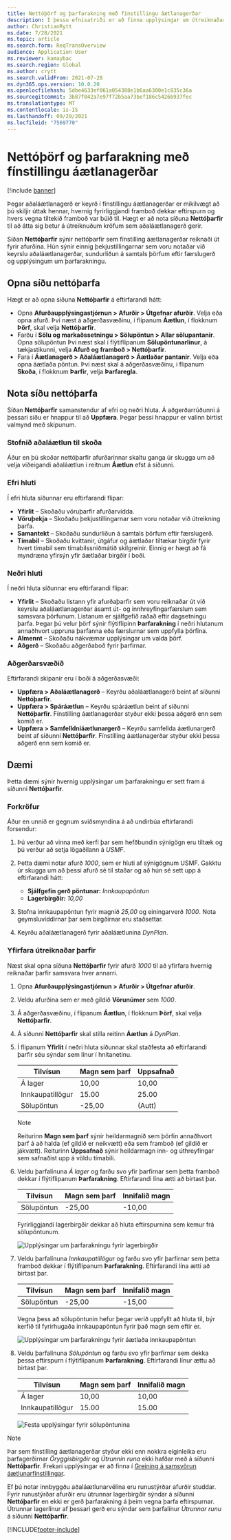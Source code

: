 ```yaml
---
title: Nettóþörf og þarfarakning með fínstillingu áætlanagerðar
description: Í þessu efnisatriði er að finna upplýsingar um útreiknaðar nettóþarfir og upplýsingar um þarfarakningu í fínstillingu áætlanagerðar.
author: ChristianRytt
ms.date: 7/28/2021
ms.topic: article
ms.search.form: ReqTransOverview
audience: Application User
ms.reviewer: kamaybac
ms.search.region: Global
ms.author: crytt
ms.search.validFrom: 2021-07-28
ms.dyn365.ops.version: 10.0.20
ms.openlocfilehash: 5dbe4633ef061a054388e1b6aa6300e1c835c36a
ms.sourcegitcommit: 3b87f042a7e97f72b5aa73bef186c5426b937fec
ms.translationtype: MT
ms.contentlocale: is-IS
ms.lasthandoff: 09/29/2021
ms.locfileid: "7569770"
---
```

# <a name="net-requirements-and-pegging-information-with-planning-optimization"></a>Nettóþörf og þarfarakning með fínstillingu áætlanagerðar

[!include [banner](../../includes/banner.md)]

Þegar aðaláætlanagerð er keyrð í fínstillingu áætlanagerðar er mikilvægt að þú skiljir úttak hennar, hvernig fyrirliggjandi framboð dekkar eftirspurn og hvers vegna tiltekið framboð var búið til. Hægt er að nota síðuna **Nettóþarfir** til að átta sig betur á útreiknuðum kröfum sem aðaláætlanagerð gerir.

Síðan **Nettóþarfir** sýnir nettóþarfir sem fínstilling áætlanagerðar reiknaði út fyrir afurðina. Hún sýnir einnig þekjustillingarnar sem voru notaðar við keyrslu aðaláætlanagerðar, sundurliðun á samtals þörfum eftir færslugerð og upplýsingum um þarfarakningu.

## <a name="open-the-net-requirements-page"></a>Opna síðu nettóþarfa

Hægt er að opna síðuna **Nettóþarfir** á eftirfarandi hátt:

- Opna **Afurðaupplýsingastjórnun \> Afurðir \> Útgefnar afurðir**. Velja eða opna afurð. Því næst á aðgerðasvæðinu, í flipanum **Áætlun**, í flokknum **Þörf**, skal velja **Nettóþarfir**.
- Farðu í **Sölu og markaðssetningu \> Sölupöntun \> Allar sölupantanir**. Opna sölupöntun Því næst skal í flýtiflipanum **Sölupöntunarlínur**, á tækjastikunni, velja **Afurð og framboð \> Nettóþarfir**.
- Fara í **Áætlanagerð \> Aðaláætlanagerð \> Áætlaðar pantanir**. Velja eða opna áætlaða pöntun. Því næst skal á aðgerðasvæðinu, í flipanum **Skoða**, í flokknum **Þarfir**, velja **Þarfaregla**.

## <a name="use-the-net-requirements-page"></a>Nota síðu nettóþarfa

Síðan **Nettóþarfir** samanstendur af efri og neðri hluta. Á aðgerðarrúðunni á þessari síðu er hnappur til að **Uppfæra**. Þegar þessi hnappur er valinn birtist valmynd með skipunum.

### <a name="select-a-master-plan-to-view"></a>Stofnið aðaláætlun til skoða

Áður en þú skoðar nettóþarfir afurðarinnar skaltu ganga úr skugga um að velja viðeigandi aðaláætlun í reitnum **Áætlun** efst á síðunni.

### <a name="upper-section"></a>Efri hluti

Í efri hluta síðunnar eru eftirfarandi flipar:

- **Yfirlit** – Skoðaðu vöruþarfir afurðarvídda.
- **Vöruþekja** – Skoðaðu þekjustillingarnar sem voru notaðar við útreikning þarfa.
- **Samantekt** – Skoðaðu sundurliðun á samtals þörfum eftir færslugerð.
- **Tímabil** – Skoðaðu kvittanir, útgáfur og áætlaðar tiltækar birgðir fyrir hvert tímabil sem tímabilssniðmátið skilgreinir. Einnig er hægt að fá myndræna yfirsýn yfir áætlaðar birgðir í boði.

### <a name="lower-section"></a>Neðri hluti

Í neðri hluta síðunnar eru eftirfarandi flipar:

- **Yfirlit** – Skoðaðu listann yfir afurðaþarfir sem voru reiknaðar út við keyrslu aðaláætlanagerðar ásamt út- og innhreyfingarfærslum sem samsvara þörfunum. Listanum er sjálfgefið raðað eftir dagsetningu þarfa. Þegar þú velur þörf sýnir flýtiflipinn **Þarfarakning** í neðri hlutanum annaðhvort uppruna þarfanna eða færslurnar sem uppfylla þörfina.
- **Almennt** – Skoðaðu nákvæmar upplýsingar um valda þörf.
- **Aðgerð** – Skoðaðu aðgerðaboð fyrir þarfirnar.

### <a name="the-action-pane"></a>Aðgerðarsvæðið

Eftirfarandi skipanir eru í boði á aðgerðasvæði:

- **Uppfæra \> Aðaláætlanagerð** – Keyrðu aðaláætlanagerð beint af síðunni **Nettóþarfir**.
- **Uppfæra \> Spáráætlun** – Keyrðu spáráætlun beint af síðunni **Nettóþarfir**. Fínstilling áætlanagerðar styður ekki þessa aðgerð enn sem komið er.
- **Uppfæra \> Samfelldniáætlunargerð** – Keyrðu samfellda áætlunargerð beint af síðunni **Nettóþarfir**. Fínstilling áætlanagerðar styður ekki þessa aðgerð enn sem komið er.

## <a name="example-scenario"></a>Dæmi

Þetta dæmi sýnir hvernig upplýsingar um þarfarakningu er sett fram á síðunni **Nettóþarfir**.

### <a name="prerequisites"></a>Forkröfur

Áður en unnið er gegnum sviðsmyndina á að undirbúa eftirfarandi forsendur:

1. Þú verður að vinna með kerfi þar sem hefðbundin sýnigögn eru tiltæk og þú verður að setja lögaðilann á *USMF*.
2. Þetta dæmi notar afurð *1000*, sem er hluti af sýnigögnum USMF. Gakktu úr skugga um að þessi afurð sé til staðar og að hún sé sett upp á eftirfarandi hátt:

    - **Sjálfgefin gerð pöntunar:** *Innkaupapöntun*
    - **Lagerbirgðir:** *10,00*

3. Stofna innkaupapöntun fyrir magnið *25,00* og einingarverð *1000*. Nota geymsluvíddirnar þar sem birgðirnar eru staðsettar.
4. Keyrðu aðaláætlanagerð fyrir aðaláætlunina *DynPlan*.

### <a name="review-the-calculated-requirements"></a>Yfirfara útreiknaðar þarfir

Næst skal opna síðuna **Nettóþarfir** fyrir afurð *1000* til að yfirfara hvernig reiknaðar þarfir samsvara hver annarri.

1. Opna **Afurðaupplýsingastjórnun \> Afurðir \> Útgefnar afurðir**.
1. Veldu afurðina sem er með gildið **Vörunúmer** sem *1000*.
1. Á aðgerðasvæðinu, í flipanum **Áætlun**, í flokknum **Þörf**, skal velja **Nettóþarfir**.
1. Á síðunni **Nettóþarfir** skal stilla reitinn **Áætlun** á *DynPlan*.
1. Í flipanum **Yfirlit** í neðri hluta síðunnar skal staðfesta að eftirfarandi þarfir séu sýndar sem línur í hnitanetinu.

    | Tilvísun | Magn sem þarf | Uppsafnað |
    |---|---|---|
    | Á lager | 10,00 | 10,00 |
    | Innkaupatillögur | 15.00 | 25.00 |
    | Sölupöntun | -25,00 | (Autt) |

    > [!NOTE]
    > Reiturinn **Magn sem þarf** sýnir heildarmagnið sem þörfin annaðhvort þarf á að halda (ef gildið er neikvætt) eða sem framboð (ef gildið er jákvætt). Reiturinn **Uppsafnað** sýnir heildarmagn inn- og úthreyfingar sem safnaðist upp á völdu tímabili.

1. Veldu þarfalínuna *Á lager* og farðu svo yfir þarfirnar sem þetta framboð dekkar í flýtiflipanum **Þarfarakning**. Eftirfarandi lína ætti að birtast þar.

    | Tilvísun | Magn sem þarf | Innifalið magn |
    |---|---|---|
    | Sölupöntun | -25,00 | -10,00 |

    Fyrirliggjandi lagerbirgðir dekkar að hluta eftirspurnina sem kemur frá sölupöntunum.

    ![Upplýsingar um þarfarakningu fyrir lagerbirgðir](media/pegging-on-hand.png "Upplýsingar um þarfarakningu fyrir lagerbirgðir")

1. Veldu þarfalínuna *Innkaupatillögur* og farðu svo yfir þarfirnar sem þetta framboð dekkar í flýtiflipanum **Þarfarakning**. Eftirfarandi lína ætti að birtast þar.

    | Tilvísun | Magn sem þarf | Innifalið magn |
    |---|---|---|
    | Sölupöntun | -25,00 | -15,00 |

    Vegna þess að sölupöntunin hefur þegar verið uppfyllt að hluta til, býr kerfið til fyrirhugaða innkaupapöntun fyrir það magn sem eftir er.

    ![Upplýsingar um þarfarakningu fyrir áætlaða innkaupapöntun](media/pegging-planned-purchase-order.png "Upplýsingar um þarfarakningu fyrir áætlaða innkaupapöntun")

1. Veldu þarfalínuna *Sölupöntun* og farðu svo yfir þarfirnar sem dekka þessa eftirspurn í flýtiflipanum **Þarfarakning**. Eftirfarandi línur ættu að birtast þar.

    | Tilvísun | Magn sem þarf | Innifalið magn |
    |---|---|---|
    | Á lager | 10,00 | 10,00 |
    | Innkaupatillögur | 15.00 | 15.00 |

    ![Festa upplýsingar fyrir sölupöntunina](media/pegging-planned-purchase-order.png "Festir upplýsingar fyrir sölupöntunina")

> [!NOTE]
> Þar sem fínstilling áætlanagerðar styður ekki enn nokkra eiginleika eru þarfagerðirnar *Öryggisbirgðir* og *Útrunnin runa* ekki hafðar með á síðunni **Nettóþarfir**. Frekari upplýsingar er að finna í [Greining á samsvörun áætlunarfínstillingar](planning-optimization-fit-analysis.md).
>
> Ef þú notar innbyggðu aðaláætlunarvélina eru runustýrðar afurðir studdar. Fyrir runustýrðar afurðir eru útrunnar lagerbirgðir sýndar á síðunni **Nettóþarfir** en ekki er gerð þarfarakning á þeim vegna þarfa eftirspurnar. Útrunnar lagerlínur af þessari gerð eru sýndar sem þarfalínur *Útrunnar runu* á síðunni **Nettóþarfir**.

[!INCLUDE[footer-include](../../../includes/footer-banner.md)]
